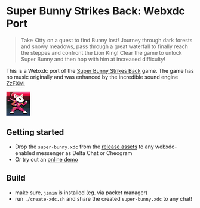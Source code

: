 # Super Bunny Strikes Back: Webxdc Port

> Take Kitty on a quest to find Bunny lost!
> Journey through dark forests and snowy meadows,
> pass through a great waterfall to finally reach the steppes and confront the Lion King!
> Clear the game to unlock Super Bunny and then hop with him at increased difficulty!

This is a Webxdc port of the [Super Bunny Strikes Back](https://github.com/foumart/JS.13kGames.2019_SuperBunny) game.
The game has no music originally and was
enhanced by the incredible sound engine [ZzFXM](https://github.com/keithclark/ZzFXM).

![Logo](./icon.png)


## Getting started

- Drop the `super-bunny.xdc` from the [release assets](https://codeberg.org/r10s/super-bunny/releases)
  to any webxdc-enabled messenger as Delta Chat or Cheogram
- Or try out an [online demo](https://r10s.codeberg.page/super-bunny/@main/)


## Build

- make sure, [`jsmin`](https://www.crockford.com/jsmin.html) is installed (eg. via packet manager)
- run `./create-xdc.sh` and share the created `super-bunny.xdc` to any chat!
